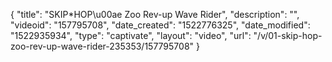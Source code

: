 {
    "title": "SKIP*HOP\u00ae Zoo Rev-up Wave Rider",
    "description": "",
    "videoid": "157795708",
    "date_created": "1522776325",
    "date_modified": "1522935934",
    "type": "captivate",
    "layout": "video",
    "url": "\/v\/01-skip-hop-zoo-rev-up-wave-rider-235353\/157795708"
}